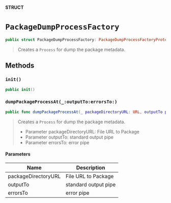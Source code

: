 **STRUCT**

# `PackageDumpProcessFactory`

```swift
public struct PackageDumpProcessFactory: PackageDumpProcessFactoryProtocol
```

> Creates a `Process` for dump the package metadata.

## Methods
### `init()`

```swift
public init()
```

### `dumpPackageProcessAt(_:outputTo:errorsTo:)`

```swift
public func dumpPackageProcessAt(_ packageDirectoryURL: URL, outputTo pipe: Pipe, errorsTo errorPipe: Pipe) -> Process
```

> Creates a `Process` for dump the package metadata.
> - Parameter packageDirectoryURL: File URL to Package
> - Parameter outputTo: standard output pipe
> - Parameter errorsTo: error pipe

#### Parameters

| Name | Description |
| ---- | ----------- |
| packageDirectoryURL | File URL to Package |
| outputTo | standard output pipe |
| errorsTo | error pipe |